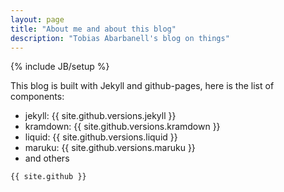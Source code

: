 ```yaml
---
layout: page
title: "About me and about this blog"
description: "Tobias Abarbanell's blog on things"
---
```

{% include JB/setup %}

This blog is built with Jekyll and github-pages, here is the list of components: 

<ul >
    <li>jekyll: {{ site.github.versions.jekyll }}</li>
    <li>kramdown: {{ site.github.versions.kramdown }}</li>
    <li>liquid: {{ site.github.versions.liquid }}</li>
    <li>maruku: {{ site.github.versions.maruku }}</li>
    <li>and others</li>
</ul>

`
{{ site.github }}
`
